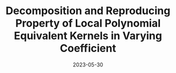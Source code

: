 ---
title: "Decomposition and Reproducing Property of Local Polynomial Equivalent Kernels in Varying Coefficient"
collection: publications
category: manuscripts
permalink: /publication/2023-05-30-paper-title-number-1
excerpt: # Discription
date: 2023-05-30
venue: 'Journal of Nonparametric Statistics'
slidesurl: # URL
paperurl: 'https://www.tandfonline.com/doi/full/10.1080/10485252.2023.2217941'
citation: # citation
---